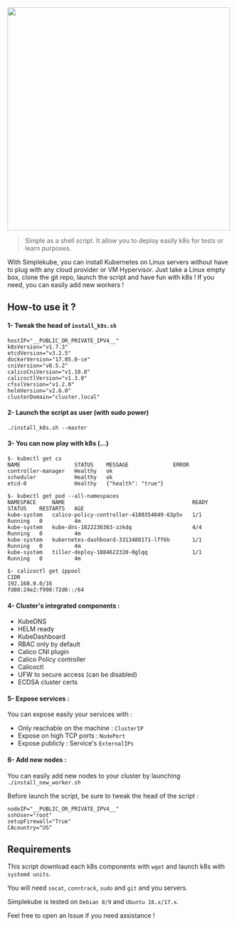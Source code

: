 <img src="https://i.imgur.com/gMGVimd.png" width="500">

> Simple as a shell script. It allow you to deploy easily k8s for tests or learn purposes.

With Simplekube, you can install Kubernetes on Linux servers without have to plug with any cloud provider or VM Hypervisor. Just take a Linux empty box, clone the git repo, launch the script and have fun with k8s ! If you need, you can easily add new workers !

## How-to use it ?

#### 1- Tweak the head of `install_k8s.sh`
 
```
hostIP="__PUBLIC_OR_PRIVATE_IPV4__"
k8sVersion="v1.7.3"
etcdVersion="v3.2.5"
dockerVersion="17.05.0-ce"
cniVersion="v0.5.2"
calicoCniVersion="v1.10.0"
calicoctlVersion="v1.3.0"
cfsslVersion="v1.2.0"
helmVersion="v2.6.0"
clusterDomain="cluster.local"
```
#### 2- Launch the script as user (with sudo power)

`./install_k8s.sh --master`

#### 3- You can now play with k8s (...)
```
$- kubectl get cs 
NAME                 STATUS    MESSAGE              ERROR
controller-manager   Healthy   ok
scheduler            Healthy   ok
etcd-0               Healthy   {"health": "true"}

$- kubectl get pod --all-namespaces
NAMESPACE     NAME                                        READY     STATUS    RESTARTS   AGE
kube-system   calico-policy-controller-4180354049-63p5v   1/1       Running   0          4m
kube-system   kube-dns-1822236363-zzkdq                   4/4       Running   0          4m
kube-system   kubernetes-dashboard-3313488171-lff6h       1/1       Running   0          4m
kube-system   tiller-deploy-1884622320-0glqq              1/1       Running   0          4m

$- calicoctl get ippool
CIDR
192.168.0.0/16
fd80:24e2:f998:72d6::/64
```
#### 4- Cluster's integrated components :

  - KubeDNS
  - HELM ready
  - KubeDashboard
  - RBAC only by default
  - Calico CNI plugin
  - Calico Policy controller 
  - Calicoctl
  - UFW to secure access (can be disabled)
  - ECDSA cluster certs

#### 5- Expose services :

You can expose easily your services with :

  - Only reachable on the machine : `ClusterIP`
  - Expose on high TCP ports : `NodePort`
  - Expose publicly : Service's `ExternalIPs`

#### 6- Add new nodes :

You can easily add new nodes to your cluster by launching `./install_new_worker.sh`

Before launch the script, be sure to tweak the head of the script :
```
nodeIP="__PUBLIC_OR_PRIVATE_IPV4__"
sshUser="root"
setupFirewall="True"
CAcountry="US"
```

## Requirements

This script download each k8s components with `wget` and launch k8s with `systemd units`. 

You will need `socat`, `conntrack`, `sudo` and `git` and you servers. 

Simplekube is tested on `Debian 8/9` and `Ubuntu 16.x/17.x`.

Feel free to open an Issue if you need assistance !
